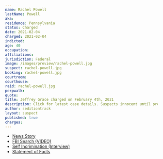 ```yaml
---
name: Rachel Powell
lastName: Powell
aka:
residence: Pennsylvania
status: Charged
date: 2021-02-04
charged: 2021-02-04
indicted:
age: 40
occupation:
affiliations:
jurisdiction: Federal
image: /images/preview/rachel-powell.jpg
suspect: rachel-powell.jpg
booking: rachel-powell.jpg
courtroom:
courthouse:
raid: rachel-powell.jpg
perpwalk:
quote:
title: Jeffrey Grace charged on February 4th, 2021
description: Click for latest case details. Suspects innocent until proven guilty.
author: seditiontrack
layout: suspect
published: true
charges:
---
```

- [News Story](https://www.seattletimes.com/seattle-news/crime/clark-county-man-charged-with-entering-capitol-during-siege/)
- [FBI Search (VIDEO)](https://www.wpxi.com/news/top-stories/local-woman-wanted-role-violence-us-capitol-custody-source-say/CDOTG3JKHRGQXMZW4GOVFKOJHQ/)
- [Self Incrimination (Interview)](https://www.newyorker.com/news/news-desk/a-pennsylvania-mothers-path-to-insurrection-capitol-riot)
- [Statement of Facts](https://www.justice.gov/opa/case-multi-defendant/file/1364896/download)
